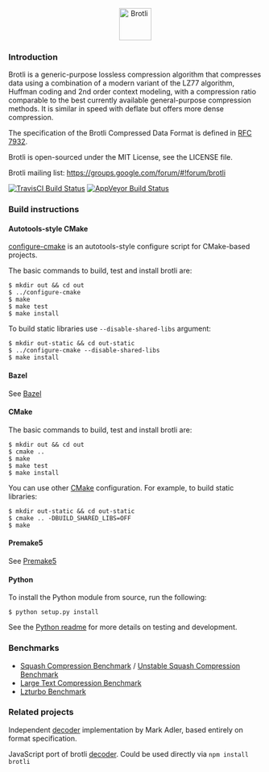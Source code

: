 <p align="center"><img src="https://brotli.org/brotli.svg" alt="Brotli" width="64"></p>

### Introduction

Brotli is a generic-purpose lossless compression algorithm that compresses data
using a combination of a modern variant of the LZ77 algorithm, Huffman coding
and 2nd order context modeling, with a compression ratio comparable to the best
currently available general-purpose compression methods. It is similar in speed
with deflate but offers more dense compression.

The specification of the Brotli Compressed Data Format is defined in [RFC 7932](https://tools.ietf.org/html/rfc7932).

Brotli is open-sourced under the MIT License, see the LICENSE file.

Brotli mailing list:
https://groups.google.com/forum/#!forum/brotli

[![TravisCI Build Status](https://travis-ci.org/google/brotli.svg?branch=master)](https://travis-ci.org/google/brotli)
[![AppVeyor Build Status](https://ci.appveyor.com/api/projects/status/github/google/brotli?branch=master&svg=true)](https://ci.appveyor.com/project/szabadka/brotli)

### Build instructions

#### Autotools-style CMake

[configure-cmake](https://github.com/nemequ/configure-cmake) is an
autotools-style configure script for CMake-based projects.

The basic commands to build, test and install brotli are:

    $ mkdir out && cd out
    $ ../configure-cmake
    $ make
    $ make test
    $ make install

To build static libraries use `--disable-shared-libs` argument:

    $ mkdir out-static && cd out-static
    $ ../configure-cmake --disable-shared-libs
    $ make install

#### Bazel

See [Bazel](http://www.bazel.build/)

#### CMake

The basic commands to build, test and install brotli are:

    $ mkdir out && cd out
    $ cmake ..
    $ make
    $ make test
    $ make install

You can use other [CMake](https://cmake.org/) configuration. For example, to
build static libraries:

    $ mkdir out-static && cd out-static
    $ cmake .. -DBUILD_SHARED_LIBS=OFF
    $ make

#### Premake5

See [Premake5](https://premake.github.io/)

#### Python

To install the Python module from source, run the following:

    $ python setup.py install

See the [Python readme](python/README.md) for more details on testing
and development.

### Benchmarks
* [Squash Compression Benchmark](https://quixdb.github.io/squash-benchmark/) / [Unstable Squash Compression Benchmark](https://quixdb.github.io/squash-benchmark/unstable/)
* [Large Text Compression Benchmark](http://mattmahoney.net/dc/text.html)
* [Lzturbo Benchmark](https://sites.google.com/site/powturbo/home/benchmark)

### Related projects
Independent [decoder](https://github.com/madler/brotli) implementation by Mark Adler, based entirely on format specification.

JavaScript port of brotli [decoder](https://github.com/devongovett/brotli.js). Could be used directly via `npm install brotli`
